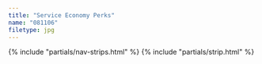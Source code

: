 ```yaml
---
title: "Service Economy Perks"
name: "081106"
filetype: jpg
---
```


{% include "partials/nav-strips.html" %}
{% include "partials/strip.html" %}